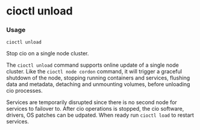 # cioctl unload

<h3>Usage</h3>

`cioctl unload`

Stop cio on a single node cluster. 

The `cioctl unload` command supports online update of a single node cluster. Like the `cioctl node cordon` command, it will trigger a graceful shutdown of the node, stopping running containers and services, flushing data and metadata, detaching and unmounting volumes, before unloading cio processes. 

Services are temporarily disrupted since there is no second node for services to failover to. After cio operations is stopped, the cio software, drivers, OS patches can be udpated. When ready run `cioctl load` to restart services. 

